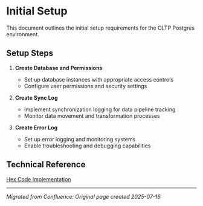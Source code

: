 # Initial Setup

This document outlines the initial setup requirements for the OLTP Postgres environment.

## Setup Steps

1. **Create Database and Permissions**
   - Set up database instances with appropriate access controls
   - Configure user permissions and security settings

2. **Create Sync Log**  
   - Implement synchronization logging for data pipeline tracking
   - Monitor data movement and transformation processes

3. **Create Error Log**
   - Set up error logging and monitoring systems
   - Enable troubleshooting and debugging capabilities

## Technical Reference

[Hex Code Implementation](https://app.hex.tech/76875139-83bb-420e-9a8e-c55fe6cb1dc8/app/0197a2bc-e950-7005-b682-d1a8128029d1/latest)

---
*Migrated from Confluence: Original page created 2025-07-16*